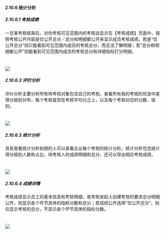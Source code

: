 #### 2.10.6 统计分析

##### 2.10.6.1 考核成绩

一旦某考核结束后，对你考核可见范围内的考核会显示在【考核成绩】页面中，按照考核公开内容是仅公开总分／总分和明细都公开来显示成员考核成绩。若是“仅公开总分”则只能看到可见范围内成员的考核总分，而无法了解明细；若“总分和明细都公开”则能看到可见范围内成员的考核总分和详细指标打分明细。

# ![](/assets/10.6.1考核成绩.png)

##### 2.10.6.2 评价分析

评价分析主要分析所有待考核对象包含自己的考核，查看所有我的考核的优良中差得分级别分布，每个考核是否在考核平均分之上，以及每个考核对应的分数、级别。

# ![](/assets/10.6.2评价分析.png)

##### 2.10.6.3 统计分析

具有查看统计分析权限的人可以查看企业每个考核的统计分析，统计分析包含统计得分级别人数和占比，待考核人的成绩明细和总分，还可以导出相应考核成绩。

# ![](/assets/10.6.3统计分析.png)

##### 2.10.6.4 成绩详情

考核成绩显示员工的基本信息和考核明细，若考核发起人创建考核时要求总分明细公开，则显示各个环节具体的指标分数和总分；若成绩公开选择”仅公开总分“，则仅显示考核的总分，不显示各个环节具体的指标分数。

# ![](/assets/10.6.4成绩详情页.png)
